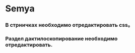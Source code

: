 # Semya
### В стрничкax необходимо отредактировать css。 
### Раздел дактилоскопирование необходимо отредактировать. 
